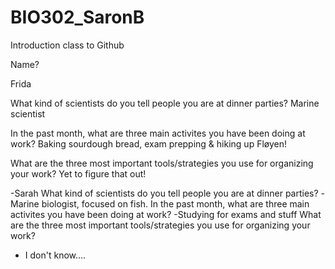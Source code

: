 # BIO302_SaronB
Introduction class to Github

Name?

Frida

What kind of scientists do you tell people you are at dinner parties?
Marine scientist

In the past month, what are three main activites you have been doing at work?
Baking sourdough bread, exam prepping & hiking up Fløyen!

What are the three most important tools/strategies you use for organizing your work?
Yet to figure that out!

-Sarah
What kind of scientists do you tell people you are at dinner parties?
-Marine biologist, focused on fish.
In the past month, what are three main activites you have been doing at work?
-Studying for exams and stuff
What are the three most important tools/strategies you use for organizing your work?
- I don't know....

